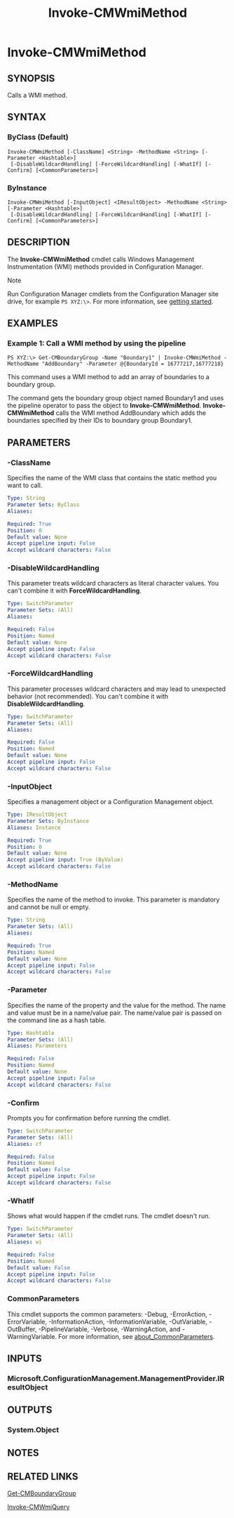 ﻿---
description: Calls a WMI method.
external help file: AdminUI.PS.dll-Help.xml
Module Name: ConfigurationManager
ms.date: 05/05/2019
schema: 2.0.0
title: Invoke-CMWmiMethod
---

# Invoke-CMWmiMethod

## SYNOPSIS
Calls a WMI method.

## SYNTAX

### ByClass (Default)
```
Invoke-CMWmiMethod [-ClassName] <String> -MethodName <String> [-Parameter <Hashtable>]
 [-DisableWildcardHandling] [-ForceWildcardHandling] [-WhatIf] [-Confirm] [<CommonParameters>]
```

### ByInstance
```
Invoke-CMWmiMethod [-InputObject] <IResultObject> -MethodName <String> [-Parameter <Hashtable>]
 [-DisableWildcardHandling] [-ForceWildcardHandling] [-WhatIf] [-Confirm] [<CommonParameters>]
```

## DESCRIPTION
The **Invoke-CMWmiMethod** cmdlet calls Windows Management Instrumentation (WMI) methods provided in Configuration Manager.

> [!NOTE]
> Run Configuration Manager cmdlets from the Configuration Manager site drive, for example `PS XYZ:\>`. For more information, see [getting started](/powershell/sccm/overview).

## EXAMPLES

### Example 1: Call a WMI method by using the pipeline
```
PS XYZ:\> Get-CMBoundaryGroup -Name "Boundary1" | Invoke-CMWmiMethod -MethodName "AddBoundary" -Parameter @{BoundaryId = 16777217,16777218}
```

This command uses a WMI method to add an array of boundaries to a boundary group.

The command gets the boundary group object named Boundary1 and uses the pipeline operator to pass the object to **Invoke-CMWmiMethod**.
**Invoke-CMWmiMethod** calls the WMI method AddBoundary which adds the boundaries specified by their IDs to boundary group Boundary1.

## PARAMETERS

### -ClassName
Specifies the name of the WMI class that contains the static method you want to call.

```yaml
Type: String
Parameter Sets: ByClass
Aliases:

Required: True
Position: 0
Default value: None
Accept pipeline input: False
Accept wildcard characters: False
```

### -DisableWildcardHandling

This parameter treats wildcard characters as literal character values. You can't combine it with **ForceWildcardHandling**.

```yaml
Type: SwitchParameter
Parameter Sets: (All)
Aliases:

Required: False
Position: Named
Default value: None
Accept pipeline input: False
Accept wildcard characters: False
```

### -ForceWildcardHandling

This parameter processes wildcard characters and may lead to unexpected behavior (not recommended). You can't combine it with **DisableWildcardHandling**.

```yaml
Type: SwitchParameter
Parameter Sets: (All)
Aliases:

Required: False
Position: Named
Default value: None
Accept pipeline input: False
Accept wildcard characters: False
```

### -InputObject
Specifies a management object or a Configuration Management object.

```yaml
Type: IResultObject
Parameter Sets: ByInstance
Aliases: Instance

Required: True
Position: 0
Default value: None
Accept pipeline input: True (ByValue)
Accept wildcard characters: False
```

### -MethodName
Specifies the name of the method to invoke.
This parameter is mandatory and cannot be null or empty.

```yaml
Type: String
Parameter Sets: (All)
Aliases:

Required: True
Position: Named
Default value: None
Accept pipeline input: False
Accept wildcard characters: False
```

### -Parameter
Specifies the name of the property and the value for the method.
The name and value must be in a name/value pair.
The name/value pair is passed on the command line as a hash table.

```yaml
Type: Hashtable
Parameter Sets: (All)
Aliases: Parameters

Required: False
Position: Named
Default value: None
Accept pipeline input: False
Accept wildcard characters: False
```

### -Confirm
Prompts you for confirmation before running the cmdlet.

```yaml
Type: SwitchParameter
Parameter Sets: (All)
Aliases: cf

Required: False
Position: Named
Default value: False
Accept pipeline input: False
Accept wildcard characters: False
```

### -WhatIf

Shows what would happen if the cmdlet runs. The cmdlet doesn't run.

```yaml
Type: SwitchParameter
Parameter Sets: (All)
Aliases: wi

Required: False
Position: Named
Default value: False
Accept pipeline input: False
Accept wildcard characters: False
```

### CommonParameters
This cmdlet supports the common parameters: -Debug, -ErrorAction, -ErrorVariable, -InformationAction, -InformationVariable, -OutVariable, -OutBuffer, -PipelineVariable, -Verbose, -WarningAction, and -WarningVariable. For more information, see [about_CommonParameters](http://go.microsoft.com/fwlink/?LinkID=113216).

## INPUTS

### Microsoft.ConfigurationManagement.ManagementProvider.IResultObject

## OUTPUTS

### System.Object
## NOTES

## RELATED LINKS

[Get-CMBoundaryGroup](Get-CMBoundaryGroup.md)

[Invoke-CMWmiQuery](Invoke-CMWmiQuery.md)


